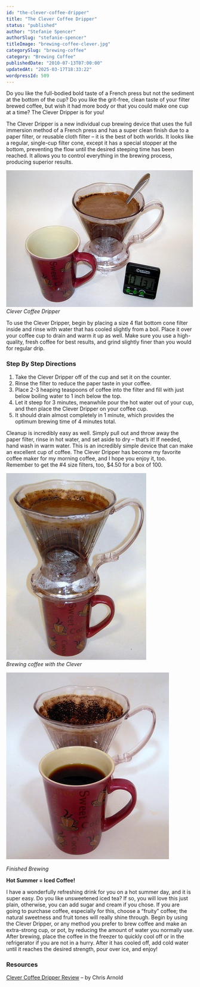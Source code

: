 ```yaml
---
id: "the-clever-coffee-dripper"
title: "The Clever Coffee Dripper"
status: "published"
author: "Stefanie Spencer"
authorSlug: "stefanie-spencer"
titleImage: "brewing-coffee-clever.jpg"
categorySlug: "brewing-coffee"
category: "Brewing Coffee"
publishedDate: "2010-07-13T07:00:00"
updatedAt: "2025-03-17T18:33:22"
wordpressId: 509
---
```


Do you like the full-bodied bold taste of a French press but not the sediment at the bottom of the cup? Do you like the grit-free, clean taste of your filter brewed coffee, but wish it had more body or that you could make one cup at a time? The Clever Dripper is for you!

The Clever Dripper is a new individual cup brewing device that uses the full immersion method of a French press and has a super clean finish due to a paper filter, or reusable cloth filter – it is the best of both worlds. It looks like a regular, single-cup filter cone, except it has a special stopper at the bottom, preventing the flow until the desired steeping time has been reached. It allows you to control everything in the brewing process, producing superior results.

![clever-coffee-brewer](clever-coffee-brewer1.jpg)  
*Clever Coffee Dripper*

To use the Clever Dripper, begin by placing a size 4 flat bottom cone filter inside and rinse with water that has cooled slightly from a boil. Place it over your coffee cup to drain and warm it up as well. Make sure you use a high-quality, fresh coffee for best results, and grind slightly finer than you would for regular drip.

### Step By Step Directions

1.  Take the Clever Dripper off of the cup and set it on the counter.
2.  Rinse the filter to reduce the paper taste in your coffee.
3.  Place 2-3 heaping teaspoons of coffee into the filter and fill with just below boiling water to 1 inch below the top.
4.  Let it steep for 3 minutes, meanwhile pour the hot water out of your cup, and then place the Clever Dripper on your coffee cup.
5.  It should drain almost completely in 1 minute, which provides the optimum brewing time of 4 minutes total.

Cleanup is incredibly easy as well. Simply pull out and throw away the paper filter, rinse in hot water, and set aside to dry – that’s it! If needed, hand wash in warm water. This is an incredibly simple device that can make an excellent cup of coffee. The Clever Dripper has become my favorite coffee maker for my morning coffee, and I hope you enjoy it, too. Remember to get the #4 size filters, too, $4.50 for a box of 100.

![brewing-coffee-clever](brewing-coffee-clever.jpg)  
*Brewing coffee with the Clever*

![finished-brewing](finished-brewing.jpg)

*Finished Brewing*

**Hot Summer = Iced Coffee!**

I have a wonderfully refreshing drink for you on a hot summer day, and it is super easy. Do you like unsweetened iced tea? If so, you will love this just plain, otherwise, you can add sugar and cream if you chose. If you are going to purchase coffee, especially for this, choose a “fruity” coffee; the natural sweetness and fruit tones will really shine through. Begin by using the Clever Dripper, or any method you prefer to brew coffee and make an extra-strong cup, or pot, by reducing the amount of water you normally use. After brewing, place the coffee in the freezer to quickly cool off or in the refrigerator if you are not in a hurry. After it has cooled off, add cold water until it reaches the desired strength, pour over ice, and enjoy!

### Resources

[Clever Coffee Dripper Review](/clever-coffee-dripper-review/) – by Chris Arnold
